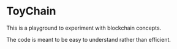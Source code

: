 # ToyChain

This is a playground to experiment with blockchain concepts.

The code is meant to be easy to understand rather than efficient.

